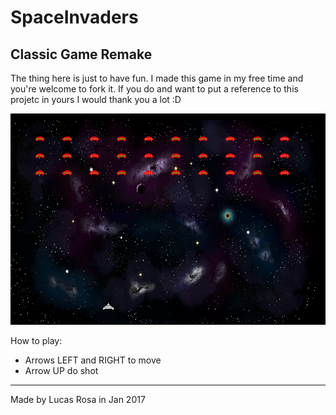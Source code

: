 # SpaceInvaders
Classic Game Remake
---------------------------
The thing here is just to have fun. I made this game in my free time and you're welcome to fork it.
If you do and want to put a reference to this projetc in yours I would thank you a lot :D


![alt text](https://github.com/LucasE2996/SpaceInvaders/blob/master/exemple.png)

How to play:
- Arrows LEFT and RIGHT to move
- Arrow UP do shot

---------------------------------------------
Made by Lucas Rosa in Jan 2017
